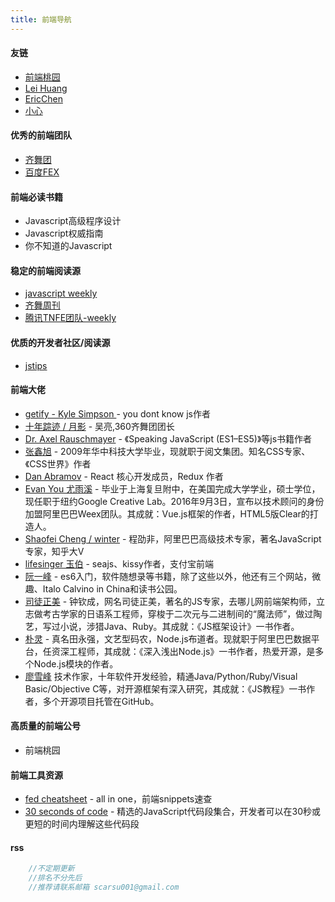```yaml
---
title: 前端导航
---
```



#### 友链
- <a href="http://www.taoweng.site">前端桃园</a>
- <a href="https://leihuang.dev/">Lei Huang</a>
- <a href="http://blog.eccto.cn/index">EricChen</a>
- <a href="https://www.liaoyunduo.top/">小心</a>

#### 优秀的前端团队
- <a href="https://75team.com/">齐舞团</a>
- <a href="http://fex.baidu.com/">百度FEX</a>

#### 前端必读书籍
- Javascript高级程序设计
- Javascript权威指南
- 你不知道的Javascript

#### 稳定的前端阅读源
- <a href="https://javascriptweekly.com/issues">javascript weekly</a>
- <a href="https://75team.com/">齐舞周刊</a>
- <a href="https://github.com/Tnfe/TNFE-Weekly">腾讯TNFE团队-weekly</a>

#### 优质的开发者社区/阅读源
- <a href="http://www.jstips.co/">jstips</a>

#### 前端大佬
- <a href="https://me.getify.com/">getify - Kyle Simpson </a> - you dont know js作者
- <a href="https://www.h5jun.com/">十年踪迹 / 月影</a> - 吴亮,360齐舞团团长
- <a href="http://dr-axel.de/">Dr. Axel Rauschmayer</a> - 《Speaking JavaScript (ES1–ES5)》等js书籍作者
- <a href="https://www.zhangxinxu.com/">张鑫旭</a> - 2009年华中科技大学毕业，现就职于阅文集团。知名CSS专家、《CSS世界》作者
- <a href="https://overreacted.io/">Dan Abramov</a> - React 核心开发成员，Redux 作者
- <a href="http://evanyou.me">Evan You 尤雨溪</a> - 毕业于上海复旦附中，在美国完成大学学业，硕士学位，现任职于纽约Google Creative Lab。2016年9月3日，宣布以技术顾问的身份加盟阿里巴巴Weex团队。其成就：Vue.js框架的作者，HTML5版Clear的打造人。
- <a href="https://github.com/wintercn">Shaofei Cheng / winter</a> - 程劭非，阿里巴巴高级技术专家，著名JavaScript专家，知乎大V
- <a href="https://github.com/lifesinger">lifesinger 玉伯</a> - seajs、kissy作者，支付宝前端
- <a href="http://www.ruanyifeng.com/blog/">阮一峰</a> - es6入门，软件随想录等书籍，除了这些以外，他还有三个网站，微趣、Italo Calvino in China和读书公园。
- <a href="http://github.com/RubyLouvre">司徒正美</a> - 钟钦成，网名司徒正美，著名的JS专家，去哪儿网前端架构师，立志做考古学家的日语系工程师，穿梭于二次元与二进制间的“魔法师”，做过陶艺，写过小说，涉猎Java、Ruby。其成就：《JS框架设计》一书作者。
- <a href="https://github.com/JacksonTian">朴灵</a> - 真名田永强，文艺型码农，Node.js布道者。现就职于阿里巴巴数据平台，任资深工程师，其成就：《深入浅出Node.js》一书作者，热爱开源，是多个Node.js模块的作者。
- <a href="https://github.com/michaelliao">廖雪峰</a> 技术作家，十年软件开发经验，精通Java/Python/Ruby/Visual Basic/Objective C等，对开源框架有深入研究，其成就：《JS教程》一书作者，多个开源项目托管在GitHub。

#### 高质量的前端公号
- 前端桃园

#### 前端工具资源
- <a href="https://devhints.io/">fed cheatsheet</a> - all in one，前端snippets速查
- <a href="https://github.com/30-seconds/30-seconds-of-code">30 seconds of code</a> - 精选的JavaScript代码段集合，开发者可以在30秒或更短的时间内理解这些代码段

#### rss

<!-- #### FE Conf -->

```js
    //不定期更新
    //排名不分先后
    //推荐请联系邮箱 scarsu001@gmail.com
```